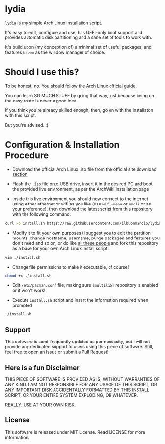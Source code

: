 # lydia

`lydia` is *my* simple Arch Linux installation script.

It's easy to edit, configure and use, has UEFI-only boot support and provides automatic disk partitioning and a sane set of tools to work with.

It's build upon (my conception of) a minimal set of useful packages, and features `bspwm` as the window manager of choice.

# Should I use this?

To be honest, no. You should follow the Arch Linux official guide.

You can learn SO MUCH STUFF by going that way, just because being on the easy route is never a good idea.

If you think you're already skilled enough, then, go on with the installaton with this script.

But you're advised. :)

# Configuration & Installation Procedure

- Download the official Arch Linux .iso file from the [official site download section](https://www.archlinux.org/download/)

- Flash the `.iso` file onto USB drive, insert it in the desired PC and boot the provided live environment, as per the ArchWiki installation page

- Inside this live environment you should now connect to the internet using either ethernet or wifi as you like (use `wifi-menu` or `nmcli` or as your preference), then download the latest script from this repository with the following command:

```bash
curl -o install.sh https://raw.githubusercontent.com/ilbuonmarcio/lydia/master/install.sh
```

- Modify it to fit your own purposes (I suggest you to edit the partition mounts, change hostname, username, purge packages and features you don't need and so on, or do like [all these people](https://github.com/ilbuonmarcio/lydia/network/members) and fork this repository as a base for your own Arch Linux install script!

```bash
vim ./install.sh
```

- Change file permissions to make it executable, of course!

```bash
chmod +x ./install.sh
```

- Edit `/etc/pacman.conf` file, making sure `[multilib]` repository is enabled or it won't work!

- Execute `install.sh` script and insert the information required when prompted

```bash
./install.sh
```

## Support

This software is semi-frequently updated as per necessity, but I will not provide any dedicated support to users using this piece of software. Still, feel free to open an Issue or submit a Pull Request!

## Here is a fun Disclaimer

THIS PIECE OF SOFTWARE IS PROVIDED AS IS, WITHOUT WARRANTIES OF ANY KIND. I AM NOT RESPONSIBLE FOR ANY USAGE OF THIS SCRIPT, OR ANY IMPORTANT DISK ACCIDENTALLY FORMATTED BY THIS INSTALL SCRIPT, OR YOUR ENTIRE SYSTEM EXPLODING, OR WHATEVER.

REALLY. USE AT YOUR OWN RISK.

## License

This software is released under MIT License.
Read LICENSE for more information.
